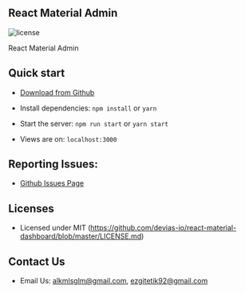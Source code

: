 ## React Material Admin

![license](https://img.shields.io/badge/license-MIT-blue.svg)

React Material Admin

## Quick start

- [Download from Github](https://github.com/AliKemalSaglam/react-material-admin)

- Install dependencies: `npm install` or `yarn`

- Start the server: `npm run start` or `yarn start`

- Views are on: `localhost:3000`

## Reporting Issues:

- [Github Issues Page](https://github.com/AliKemalSaglam/react-material-admin/issues)

## Licenses

- Licensed under MIT (https://github.com/devias-io/react-material-dashboard/blob/master/LICENSE.md)

## Contact Us

- Email Us: alkmlsglm@gmail.com, ezgitetik92@gmail.com
